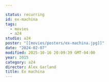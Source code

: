 ```yaml
---

status: recurring
id: ex-machina
tags:
  - movies
  - a24
studio: a24
poster: "[[movies/posters/ex-machina.jpg]]"
date: "2024-02-07"
modified: 2025-10-16 20:09:39 GMT-04:00
year: 2015
category: a24
director: Alex Garland
title: Ex machina
---
```

